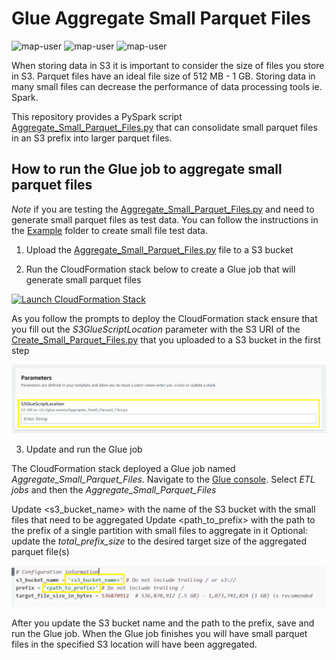 # Glue Aggregate Small Parquet Files

<img width="275" alt="map-user" src="https://img.shields.io/badge/cloudformation template deployments-25-blue"> <img width="85" alt="map-user" src="https://img.shields.io/badge/views-2968-green"> <img width="125" alt="map-user" src="https://img.shields.io/badge/unique visits-833-green">

When storing data in S3 it is important to consider the size of files you store in S3. Parquet files have an ideal file size of 512 MB - 1 GB. Storing data in many small files can decrease the performance of data processing tools ie. Spark.

This repository provides a PySpark script [Aggregate_Small_Parquet_Files.py](https://github.com/ev2900/Glue_Aggregate_Small_Files/blob/main/Aggregate_Small_Parquet_Files.py)  that can consolidate small parquet files in an S3 prefix into larger parquet files.

## How to run the Glue job to aggregate small parquet files

*Note* if you are testing the [Aggregate_Small_Parquet_Files.py](https://github.com/ev2900/Glue_Aggregate_Small_Files/blob/main/Aggregate_Small_Parquet_Files.py) and need to generate small parquet files as test data. You can follow the instructions in the [Example](https://github.com/ev2900/Glue_Aggregate_Small_Files/tree/main/Example) folder to create small file test data.

1. Upload  the [Aggregate_Small_Parquet_Files.py](https://github.com/ev2900/Glue_Aggregate_Small_Files/blob/main/Aggregate_Small_Parquet_Files.py) file to a S3 bucket

2. Run the CloudFormation stack below to create a Glue job that will generate small parquet files

[![Launch CloudFormation Stack](https://sharkech-public.s3.amazonaws.com/misc-public/cloudformation-launch-stack.png)](https://console.aws.amazon.com/cloudformation/home#/stacks/new?stackName=aggregate-small-files-glue&templateURL=https://sharkech-public.s3.amazonaws.com/misc-public/Aggregate_Small_Parquet_File_Glue_Job_Deployment.yaml)

As you follow the prompts to deploy the CloudFormation stack ensure that you fill out the *S3GlueScriptLocation* parameter with the S3 URI of the [Create_Small_Parquet_Files.py](https://github.com/ev2900/Glue_Aggregate_Small_Files/blob/cloud_formation/Example/Create_Small_Parquet_Files.py) that you uploaded to a S3 bucket in the first step

<img width="800" alt="cat_indicies_1" src="https://github.com/ev2900/Glue_Aggregate_Small_Files/blob/main/README/cloudformation-parameter.png">

3. Update and run the Glue job

The CloudFormation stack deployed a Glue job named *Aggregate_Small_Parquet_Files*. Navigate to the [Glue console](https://us-east-1.console.aws.amazon.com/gluestudio/home). Select *ETL jobs* and then the *Aggregate_Small_Parquet_Files*

Update <s3_bucket_name> with the name of the S3 bucket with the small files that need to be aggregated
Update <path_to_prefix> with the path to the prefix of a single partition with small files to aggregate in it
Optional: update the *total_prefix_size* to the desired target size of the aggregated parquet file(s)

<img width="800" alt="cat_indicies_1" src="https://github.com/ev2900/Glue_Aggregate_Small_Files/blob/main/README/configuration_information.png">

After you update the S3 bucket name and the path to the prefix, save and run the Glue job. When the Glue job finishes you will have small parquet files in the specified S3 location will have been aggregated.

